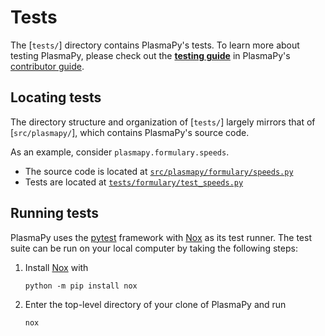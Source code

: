 # Tests

[contributor guide]: https://docs.plasmapy.org/en/latest/contributing
[**testing guide**]: https://docs.plasmapy.org/en/latest/contributing/testing_guide.html
[`src/plasmapy/formulary/speeds.py`]: https://github.com/PlasmaPy/PlasmaPy/blob/main/src/plasmapy/formulary/speeds.py
[`tests/formulary/test_speeds.py`]: https://github.com/PlasmaPy/PlasmaPy/blob/main/tests/formulary/test_speeds.py
[`tests`]: https://github.com/PlasmaPy/PlasmaPy/blob/main/tests
[`src/plasmapy`]: https://github.com/PlasmaPy/PlasmaPy/blob/main/src/plasmapy

The [`tests/`] directory contains PlasmaPy's tests. To learn more about
testing PlasmaPy, please check out the [**testing guide**] in PlasmaPy's
[contributor guide].

## Locating tests

The directory structure and organization of [`tests/`] largely mirrors
that of [`src/plasmapy/`], which contains PlasmaPy's source code.

As an example, consider `plasmapy.formulary.speeds`.

 - The source code is located at [`src/plasmapy/formulary/speeds.py`]
 - Tests are located at [`tests/formulary/test_speeds.py`]

## Running tests

[Nox]: https://nox.thea.codes
[pytest]: https://docs.pytest.org

PlasmaPy uses the [pytest] framework with [Nox] as its test runner.
The test suite can be run on your local computer by taking the following
steps:

1. Install [Nox] with
   ```shell
   python -m pip install nox
   ```
2. Enter the top-level directory of your clone of PlasmaPy and run
   ```shell
   nox
   ```
